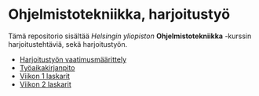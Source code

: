 # Ohjelmistotekniikka, harjoitustyö

Tämä repositorio sisältää *Helsingin yliopiston* **Ohjelmistotekniikka** -kurssin harjoitustehtäviä, sekä harjoitustyön.

* [Harjoitustyön vaatimusmäärittely](./dokumentaatio/vaatimusmaarittely.md)
* [Työaikakirjanpito](./dokumentaatio/tuntikirjanpito.md)
* [Viikon 1 laskarit](./laskarit)
* [Viikon 2 laskarit](./laskarit/viikko2)